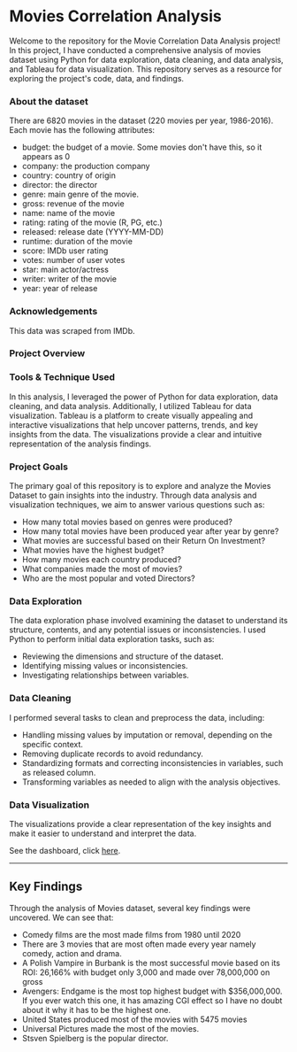 # Movies Correlation Analysis
Welcome to the repository for the Movie Correlation Data Analysis project! 
In this project, I have conducted a comprehensive analysis of movies dataset using Python for data exploration, data cleaning, and data analysis, and Tableau for data visualization. 
This repository serves as a resource for exploring the project's code, data, and findings.

### About the dataset
There are 6820 movies in the dataset (220 movies per year, 1986-2016). Each movie has the following attributes:
- budget: the budget of a movie. Some movies don't have this, so it appears as 0
- company: the production company
- country: country of origin
- director: the director
- genre: main genre of the movie.
- gross: revenue of the movie
- name: name of the movie
- rating: rating of the movie (R, PG, etc.)
- released: release date (YYYY-MM-DD)
- runtime: duration of the movie
- score: IMDb user rating
- votes: number of user votes
- star: main actor/actress
- writer: writer of the movie
- year: year of release

### Acknowledgements
This data was scraped from IMDb.

### Project Overview

### Tools & Technique Used
In this analysis, I leveraged the power of Python for data exploration, data cleaning, and data analysis. Additionally, I utilized Tableau for data visualization. Tableau is a platform to create visually appealing and interactive visualizations that help uncover patterns, trends, and key insights from the data. The visualizations provide a clear and intuitive representation of the analysis findings.

### Project Goals
The primary goal of this repository is to explore and analyze the Movies Dataset to gain insights into the industry. Through data analysis and visualization techniques, we aim to answer various questions such as:

- How many total movies based on genres were produced?
- How many total movies have been produced year after year by genre?
- What movies are successful based on their Return On Investment?
- What movies have the highest budget?
- How many movies each country produced?
- What companies made the most of movies?
- Who are the most popular and voted Directors?

### Data Exploration
The data exploration phase involved examining the dataset to understand its structure, contents, and any potential issues or inconsistencies. I used Python to perform initial data exploration tasks, such as:

- Reviewing the dimensions and structure of the dataset.
- Identifying missing values or inconsistencies.
- Investigating relationships between variables.

### Data Cleaning
I performed several tasks to clean and preprocess the data, including:

- Handling missing values by imputation or removal, depending on the specific context.
- Removing duplicate records to avoid redundancy.
- Standardizing formats and correcting inconsistencies in variables, such as released column.
- Transforming variables as needed to align with the analysis objectives.

### Data Visualization 
The visualizations provide a clear representation of the key insights and make it easier to understand and interpret the data.

See the dashboard, click [here](https://public.tableau.com/app/profile/eric.leonardo/viz/MoviesDashboard_16892344049690/MoviesDashboard).

***

## Key Findings 

Through the analysis of Movies dataset, several key findings were uncovered. We can see that:

- Comedy films are the most made films from 1980 until 2020
- There are 3 movies that are most often made every year namely comedy, action and drama.
- A Polish Vampire in Burbank is the most successful movie based on its ROI: 26,166% with budget only 3,000 and made over 78,000,000 on gross
- Avengers: Endgame is the most top highest budget with $356,000,000. If you ever watch this one, it has amazing CGI effect so I have no doubt about it why it has to be the highest one.
- United States produced most of the movies with 5475 movies
- Universal Pictures made the most of the movies.
- Stsven Spielberg is the popular director.
